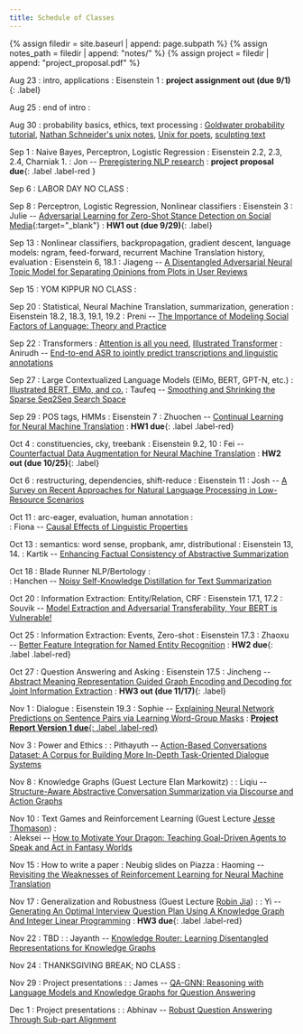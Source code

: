 ```yaml
---
title: Schedule of Classes
---
```



{% assign filedir = site.baseurl | append: page.subpath %} 
{% assign notes_path = filedir | append: "notes/" %} 
{% assign project = filedir | append: "project_proposal.pdf" %}

<!--  
Instructions:

INDENTATION COUNTS

Each day should be formatted exactly as follows

Date
: Lessons Covered
  : Reading List
    : In Class Presentations
: **Assignment/Announcement**{: .label}


To add a hyperlink for readings, due it as follows
  : [Example Paper](http://linktopaper.edu)

To make the hyperlink open in a new tab by default
  : [Example Paper](http://linktopaper.edu){:target=_"blank"}

The announcement can be made red for due dates as follows
: **Assignment Due**{: .label .label-red }

-->

Aug 23
: intro, applications
  : Eisenstein 1
: **project assignment out (due 9/1)**{: .label}

Aug 25
: end of intro
  : 

Aug 30
: probability basics, ethics, text processing
  : [Goldwater probability tutorial](http://homepages.inf.ed.ac.uk/sgwater/teaching/general/probability.pdf), 
  [Nathan Schneider's unix notes](https://github.com/nschneid/unix-text-commands), 
  [Unix for poets](https://www.cs.upc.edu/~padro/Unixforpoets.pdf), 
  [sculpting text](http://matt.might.net/articles/sculpting-text/)

Sep 1
: Naive Bayes, Perceptron, Logistic Regression
  : Eisenstein 2.2, 2.3, 2.4, Charniak 1.
    : Jon -- [Preregistering NLP research](https://aclanthology.org/2021.naacl-main.51.pdf)
: **project proposal due**{: .label .label-red }


Sep 6
: LABOR DAY NO CLASS
  : 

Sep 8
: Perceptron, Logistic Regression, Nonlinear classifiers
  : Eisenstein 3
    : Julie -- [Adversarial Learning for Zero-Shot Stance Detection on Social Media](https://aclanthology.org/2021.naacl-main.379.pdf){:target="_blank"}
: **HW1 out (due 9/29)**{: .label}

Sep 13
: Nonlinear classifiers, backpropagation, gradient descent, language models: ngram, feed-forward, recurrent Machine Translation history, evaluation
  : Eisenstein 6, 18.1
    :  Jiageng -- [A Disentangled Adversarial Neural Topic Model for Separating Opinions from Plots in User Reviews](https://aclanthology.org/2021.naacl-main.228/)
  
Sep 15
: YOM KIPPUR NO CLASS
  : 

Sep 20
: Statistical, Neural Machine Translation, summarization, generation
  : Eisenstein 18.2, 18.3, 19.1, 19.2
    : Preni -- [The Importance of Modeling Social Factors of Language: Theory and Practice](https://aclanthology.org/2021.naacl-main.49/)
  
Sep 22
: Transformers
  : [Attention is all you need](https://arxiv.org/abs/1706.03762), [Illustrated Transformer](http://jalammar.github.io/illustrated-transformer/)
    : Anirudh -- [End-to-end ASR to jointly predict transcriptions and linguistic annotations](https://aclanthology.org/2021.naacl-main.149/)

Sep 27
: Large Contextualized Language Models (ElMo, BERT, GPT-N, etc.)
  : [Illustrated BERT, ElMo, and co.](http://jalammar.github.io/illustrated-bert/)
    : Taufeq -- [Smoothing and Shrinking the Sparse Seq2Seq Search Space](https://aclanthology.org/2021.naacl-main.210/)
  
Sep 29
: POS tags, HMMs
  : Eisenstein 7
    : Zhuochen -- [Continual Learning for Neural Machine Translation](https://aclanthology.org/2021.naacl-main.310/)
: **HW1 due**{: .label .label-red}

Oct 4
: constituencies, cky, treebank
  : Eisenstein 9.2, 10
    : Fei -- [Counterfactual Data Augmentation for Neural Machine Translation](https://aclanthology.org/2021.naacl-main.18/)
: **HW2 out (due 10/25)**{: .label}

Oct 6
: restructuring, dependencies, shift-reduce
  : Eisenstein 11
    : Josh -- [A Survey on Recent Approaches for Natural Language Processing in Low-Resource Scenarios](https://aclanthology.org/2021.naacl-main.201/)

Oct 11
: arc-eager, evaluation, human annotation
  :  
    : Fiona -- [Causal Effects of Linguistic Properties](https://aclanthology.org/2021.naacl-main.323/)

Oct 13
: semantics: word sense, propbank, amr, distributional
  : Eisenstein 13, 14.
    : Kartik -- [Enhancing Factual Consistency of Abstractive Summarization](https://aclanthology.org/2021.naacl-main.58/)
  
Oct 18
: Blade Runner NLP/Bertology
  :  
    : Hanchen -- [Noisy Self-Knowledge Distillation for Text Summarization](https://aclanthology.org/2021.naacl-main.56/)

Oct 20
: Information Extraction: Entity/Relation, CRF
  : Eisenstein 17.1, 17.2
    : Souvik -- [Model Extraction and Adversarial Transferability, Your BERT is Vulnerable!](https://aclanthology.org/2021.naacl-main.161/)


Oct 25
: Information Extraction: Events, Zero-shot
  : Eisenstein 17.3
    : Zhaoxu -- [Better Feature Integration for Named Entity Recognition](https://aclanthology.org/2021.naacl-main.271/)
: **HW2 due**{: .label .label-red}

Oct 27
: Question Answering and Asking
  : Eisenstein 17.5
    : Jincheng -- [Abstract Meaning Representation Guided Graph Encoding and Decoding for Joint Information Extraction](https://aclanthology.org/2021.naacl-main.4/)
: **HW3 out (due 11/17)**{: .label}

Nov 1
: Dialogue
  : Eisenstein 19.3
    : Sophie -- [Explaining Neural Network Predictions on Sentence Pairs via Learning Word-Group Masks](https://aclanthology.org/2021.naacl-main.306)
: [**Project Report Version 1 due**{: .label .label-red}](({{project}}){:target="_blank"})

Nov 3
: Power and Ethics
  : 
    : Pithayuth -- [Action-Based Conversations Dataset: A Corpus for Building More In-Depth Task-Oriented Dialogue Systems](https://aclanthology.org/2021.naacl-main.239)

Nov 8
: Knowledge Graphs (Guest Lecture Elan Markowitz)
  : 
    : Liqiu -- [Structure-Aware Abstractive Conversation Summarization via Discourse and Action Graphs](https://aclanthology.org/2021.naacl-main.109)

Nov 10
: Text Games and Reinforcement Learning (Guest Lecture [Jesse Thomason](https://jessethomason.com/))
  :  
    : Aleksei -- [How to Motivate Your Dragon: Teaching Goal-Driven Agents to Speak and Act in Fantasy Worlds](https://aclanthology.org/2021.naacl-main.64/)

Nov 15
: How to write a paper
  : Neubig slides on Piazza
    : Haoming -- [Revisiting the Weaknesses of Reinforcement Learning for Neural Machine Translation](https://aclanthology.org/2021.naacl-main.133/)

Nov 17
: Generalization and Robustness (Guest Lecture [Robin Jia](https://robinjia.github.io/))
  : 
    : Yi -- [Generating An Optimal Interview Question Plan Using A Knowledge Graph And Integer Linear Programming](https://aclanthology.org/2021.naacl-main.160/)
: **HW3 due**{: .label .label-red}

Nov 22
: TBD
  : 
    : Jayanth -- [Knowledge Router: Learning Disentangled Representations for Knowledge Graphs](https://aclanthology.org/2021.naacl-main.1)

Nov 24
: THANKSGIVING BREAK; NO CLASS
  : 

Nov 29
: Project presentations
  : 
    : James -- [QA-GNN: Reasoning with Language Models and Knowledge Graphs for Question Answering](https://aclanthology.org/2021.naacl-main.45/)

Dec 1
: Project presentations
  : 
    : Abhinav -- [Robust Question Answering Through Sub-part Alignment](https://aclanthology.org/2021.naacl-main.98)
